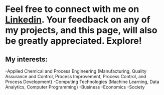 # Feel free to connect with me on [Linkedin](https://www.linkedin.com/in/lamideogundeji/). Your feedback on any of my projects, and this page, will also be greatly appreciated. Explore!

## My interests: 
-Applied Chemical and Process Engineering (Manufacturing, Quality Assurance and Control, Process Improvement, Process Control, and Process Development)
-Computing Technologies (Machine Learning, Data Analytics, Computer Programming)
-Business
-Economics
-Society

